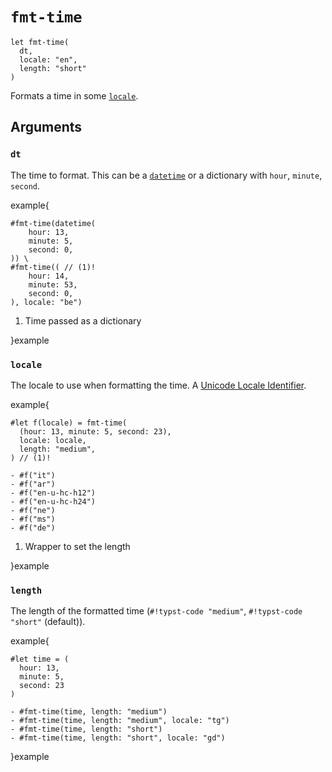 # `fmt-time`

```typst-code
let fmt-time(
  dt,
  locale: "en",
  length: "short"
)
```

Formats a time in some [`locale`](#locale).

## Arguments

### `dt`

The time to format. This can be a [`datetime`][datetime] or a dictionary with `hour`, `minute`, `second`.

example{

```typst +preview
#fmt-time(datetime(
    hour: 13,
    minute: 5,
    second: 0,
)) \
#fmt-time(( // (1)!
    hour: 14,
    minute: 53,
    second: 0,
), locale: "be")
```

1. Time passed as a dictionary

}example

### `locale`

The locale to use when formatting the time. A [Unicode Locale Identifier].

example{

```typst +preview
#let f(locale) = fmt-time(
  (hour: 13, minute: 5, second: 23),
  locale: locale,
  length: "medium",
) // (1)!

- #f("it")
- #f("ar")
- #f("en-u-hc-h12")
- #f("en-u-hc-h24")
- #f("ne")
- #f("ms")
- #f("de")
```

1. Wrapper to set the length

}example

### `length`

The length of the formatted time (`#!typst-code "medium"`, `#!typst-code "short"` (default)).

example{

```typst +preview
#let time = (
  hour: 13,
  minute: 5,
  second: 23
)

- #fmt-time(time, length: "medium")
- #fmt-time(time, length: "medium", locale: "tg")
- #fmt-time(time, length: "short")
- #fmt-time(time, length: "short", locale: "gd")
```

}example

[datetime]: https://typst.app/docs/reference/foundations/datetime/
[Unicode Locale Identifier]: https://unicode.org/reports/tr35/tr35.html#Unicode_locale_identifier

